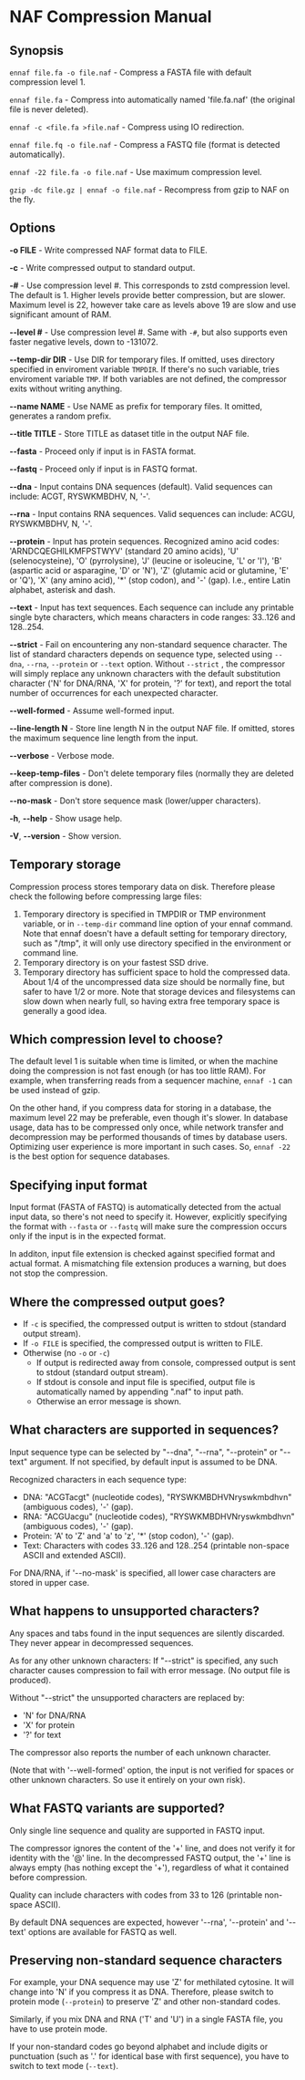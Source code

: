 # NAF Compression Manual

## Synopsis

`ennaf file.fa -o file.naf` - Compress a FASTA file with default compression level 1.

`ennaf file.fa` - Compress into automatically named 'file.fa.naf' (the original file is never deleted).

`ennaf -c <file.fa >file.naf` - Compress using IO redirection.

`ennaf file.fq -o file.naf` - Compress a FASTQ file (format is detected automatically).

`ennaf -22 file.fa -o file.naf` - Use maximum compression level.

`gzip -dc file.gz | ennaf -o file.naf` - Recompress from gzip to NAF on the fly.

## Options

**-o FILE** - Write compressed NAF format data to FILE.

**-c** - Write compressed output to standard output.

**-#** - Use compression level #. This corresponds to zstd compression level.
The default is 1. Higher levels provide better compression, but are slower.
Maximum level is 22, however take care as levels above 19 are slow and use significant amount of RAM.

**--level #** - Use compression level #.
Same with `-#`, but also supports even faster negative levels, down to -131072.

**--temp-dir DIR** - Use DIR for temporary files.
If omitted, uses directory specified in enviroment variable `TMPDIR`.
If there's no such variable, tries enviroment variable `TMP`.
If both variables are not defined, the compressor exits without writing anything.

**--name NAME** - Use NAME as prefix for temporary files. It omitted, generates a random prefix.

**--title TITLE** - Store TITLE as dataset title in the output NAF file.

**--fasta** - Proceed only if input is in FASTA format.

**--fastq** - Proceed only if input is in FASTQ format.

**--dna** - Input contains DNA sequences (default).
Valid sequences can include: ACGT, RYSWKMBDHV, N, '-'.

**--rna** - Input contains RNA sequences.
Valid sequences can include: ACGU, RYSWKMBDHV, N, '-'.

**--protein** - Input has protein sequences.
Recognized amino acid codes:
'ARNDCQEGHILKMFPSTWYV' (standard 20 amino acids),
'U' (selenocysteine), 'O' (pyrrolysine),
'J' (leucine or isoleucine, 'L' or 'I'),
'B' (aspartic acid or asparagine, 'D' or 'N'),
'Z' (glutamic acid or glutamine, 'E' or 'Q'),
'X' (any amino acid),
'\*' (stop codon),
and '-' (gap).
I.e., entire Latin alphabet, asterisk and dash.

**--text** - Input has text sequences.
Each sequence can include any printable single byte characters, which means characters in code ranges: 33..126 and 128..254.

**--strict** - Fail on encountering any non-standard sequence character.
The list of standard characters depends on sequence type, selected using `--dna`, `--rna`, `--protein` or `--text` option.
Without `--strict` , the compressor will simply replace any unknown characters with the default substitution character
('N' for DNA/RNA, 'X' for protein, '?' for text), and report the total number of occurrences for each unexpected character.

**--well-formed** - Assume well-formed input.

**--line-length N** - Store line length N in the output NAF file.
If omitted, stores the maximum sequence line length from the input.

**--verbose** - Verbose mode.

**--keep-temp-files** - Don't delete temporary files (normally they are deleted after compression is done).

**--no-mask** - Don't store sequence mask (lower/upper characters).

**-h**, **--help** - Show usage help.

**-V**, **--version** - Show version.

## Temporary storage

Compression process stores temporary data on disk.
Therefore please check the following before compressing large files:

1. Temporary directory is specified in TMPDIR or TMP environment variable,
 or in `--temp-dir` command line option of your ennaf command.
 Note that ennaf doesn't have a default setting for temporary directory, such as "/tmp", it will only use directory specified in the environment or command line.
1. Temporary directory is on your fastest SSD drive.
1. Temporary directory has sufficient space to hold the compressed data.
 About 1/4 of the uncompressed data size should be normally fine, but safer to have 1/2 or more.
 Note that storage devices and filesystems can slow down when nearly full, so having extra free temporary space is generally a good idea.

## Which compression level to choose?

The default level 1 is suitable when time is limited, or when the machine doing the compression is not fast enough (or has too little RAM).
For example, when transferring reads from a sequencer machine, `ennaf -1` can be used instead of gzip.

On the other hand, if you compress data for storing in a database,
the maximum level 22 may be preferable, even though it's slower.
In database usage, data has to be compressed only once,
while network transfer and decompression may be performed thousands of times by database users.
Optimizing user experience is more important in such cases.
So, `ennaf -22` is the best option for sequence databases.

## Specifying input format

Input format (FASTA of FASTQ) is automatically detected from the actual input data, so there's not need to specify it.
However, explicitly specifying the format with `--fasta` or `--fastq`
will make sure the compression occurs only if the input is in the expected format.

In additon, input file extension is checked against specified format and actual format.
A mismatching file extension produces a warning, but does not stop the compression.

## Where the compressed output goes?

  * If `-c` is specified, the compressed output is written to stdout (standard output stream).
  * If `-o FILE` is specified, the compressed output is written to FILE.
  * Otherwise (no `-o` or `-c`)
    * If output is redirected away from console, compressed output is sent to stdout (standard output stream).
    * If stdout is console and input file is specified, output file is automatically named by appending ".naf" to input path.
    * Otherwise an error message is shown.

## What characters are supported in sequences?

Input sequence type can be selected by "--dna", "--rna", "--protein" or "--text" argument.
If not specified, by default input is assumed to be DNA.

Recognized characters in each sequence type:
  * DNA: "ACGTacgt" (nucleotide codes), "RYSWKMBDHVNryswkmbdhvn" (ambiguous codes), '-' (gap).
  * RNA: "ACGUacgu" (nucleotide codes), "RYSWKMBDHVNryswkmbdhvn" (ambiguous codes), '-' (gap).
  * Protein: 'A' to 'Z' and 'a' to 'z', '\*' (stop codon), '-' (gap).
  * Text: Characters with codes 33..126 and 128..254 (printable non-space ASCII and extended ASCII).

For DNA/RNA, if '--no-mask' is specified, all lower case characters are stored in upper case.

## What happens to unsupported characters?

Any spaces and tabs found in the input sequences are silently discarded.
They never appear in decompressed sequences.

As for any other unknown characters:
If "--strict" is specified, any such character causes compression to fail with error message.
(No output file is produced).

Without "--strict" the unsupported characters are replaced by:
  * 'N' for DNA/RNA
  * 'X' for protein
  * '?' for text

The compressor also reports the number of each unknown character.

(Note that with '--well-formed' option,
the input is not verified for spaces or other unknown characters.
So use it entirely on your own risk).

## What FASTQ variants are supported?

Only single line sequence and quality are supported in FASTQ input.

The compressor ignores the content of the '+' line, and does not verify it for identity with the '@' line.
In the decompressed FASTQ output, the '+' line is always empty (has nothing except the '+'), regardless of what it contained before compression.

Quality can include characters with codes from 33 to 126 (printable non-space ASCII).

By default DNA sequences are expected,
however '--rna', '--protein' and '--text' options are available for FASTQ as well.

## Preserving non-standard sequence characters

For example, your DNA sequence may use 'Z' for methilated cytosine.
It will change into 'N' if you compress it as DNA.
Therefore, please switch to protein mode (`--protein`) to preserve 'Z' and other non-standard codes.

Similarly, if you mix DNA and RNA ('T' and 'U') in a single FASTA file,
you have to use protein mode.

If your non-standard codes go beyond alphabet and include digits or punctuation
(such as '.' for identical base with first sequence),
you have to switch to text mode (`--text`).
